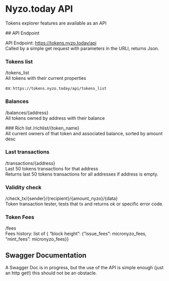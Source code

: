 # Nyzo.today API

Tokens explorer features are available as an API

## API Endpoint

API Endpoint: https://tokens.nyzo.today/api  
Called by a simple get request with parameters in the URLl, returns Json.

### Tokens list
/tokens_list  
All tokens with their current properties

ex: `https://tokens.nyzo.today/api/tokens_list` 

### Balances
/balances/{address}  
All tokens owned by address with their balance

### Rich list
/richlist/{token_name}  
All current owners of that token and associated balance, sorted by amount desc

### Last transactions
/transactions/{address}  
Last 50 tokens transactions for that address  
Returns last 50 tokens transactions for all addresses if address is empty.

### Validity check
/check_tx/{sender}/{recipient}/{amount_nyzo}/{data}  
Token transaction tester, tests that tx and returns ok or specific error code.

### Token Fees
/fees  
Fees history: list of { “block height”: {“issue_fees”: micronyzo_fees, “mint_fees”: micronyzo_fees}}  

## Swagger Documentation

A Swagger Doc is in progress, but the use of the API is simple enough (just an http get!) this should not be an obstacle.
